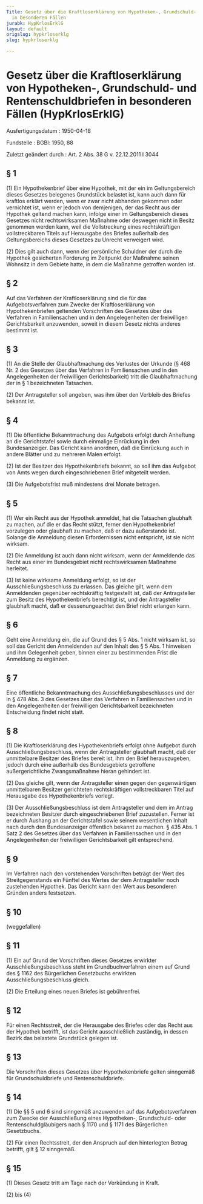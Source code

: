 ```yaml
---
Title: Gesetz über die Kraftloserklärung von Hypotheken-, Grundschuld- und Rentenschuldbriefen
  in besonderen Fällen
jurabk: HypKrlosErklG
layout: default
origslug: hypkrloserklg
slug: hypkrloserklg

---
```


# Gesetz über die Kraftloserklärung von Hypotheken-, Grundschuld- und Rentenschuldbriefen in besonderen Fällen (HypKrlosErklG)

Ausfertigungsdatum
:   1950-04-18

Fundstelle
:   BGBl: 1950, 88

Zuletzt geändert durch
:   Art. 2 Abs. 38 G v. 22.12.2011 I 3044



## § 1

(1) Ein Hypothekenbrief über eine Hypothek, mit der ein im
Geltungsbereich dieses Gesetzes belegenes Grundstück belastet ist,
kann auch dann für kraftlos erklärt werden, wenn er zwar nicht
abhanden gekommen oder vernichtet ist, wenn er jedoch von demjenigen,
der das Recht aus der Hypothek geltend machen kann, infolge einer im
Geltungsbereich dieses Gesetzes nicht rechtswirksamen Maßnahme oder
deswegen nicht in Besitz genommen werden kann, weil die Vollstreckung
eines rechtskräftigen vollstreckbaren Titels auf Herausgabe des
Briefes außerhalb des Geltungsbereichs dieses Gesetzes zu Unrecht
verweigert wird.

(2) Dies gilt auch dann, wenn der persönliche Schuldner der durch die
Hypothek gesicherten Forderung im Zeitpunkt der Maßnahme seinen
Wohnsitz in dem Gebiete hatte, in dem die Maßnahme getroffen worden
ist.


## § 2

Auf das Verfahren der Kraftloserklärung sind die für das
Aufgebotsverfahren zum Zwecke der Kraftloserklärung von
Hypothekenbriefen geltenden Vorschriften des Gesetzes über das
Verfahren in Familiensachen und in den Angelegenheiten der
freiwilligen Gerichtsbarkeit anzuwenden, soweit in diesem Gesetz
nichts anderes bestimmt ist.


## § 3

(1) An die Stelle der Glaubhaftmachung des Verlustes der Urkunde (§
468 Nr. 2 des Gesetzes über das Verfahren in Familiensachen und in den
Angelegenheiten der freiwilligen Gerichtsbarkeit) tritt die
Glaubhaftmachung der in § 1 bezeichneten Tatsachen.

(2) Der Antragsteller soll angeben, was ihm über den Verbleib des
Briefes bekannt ist.


## § 4

(1) Die öffentliche Bekanntmachung des Aufgebots erfolgt durch
Anheftung an die Gerichtstafel sowie durch einmalige Einrückung in den
Bundesanzeiger. Das Gericht kann anordnen, daß die Einrückung auch in
andere Blätter und zu mehreren Malen erfolgt.

(2) Ist der Besitzer des Hypothekenbriefs bekannt, so soll ihm das
Aufgebot von Amts wegen durch eingeschriebenen Brief mitgeteilt
werden.

(3) Die Aufgebotsfrist muß mindestens drei Monate betragen.


## § 5

(1) Wer ein Recht aus der Hypothek anmeldet, hat die Tatsachen
glaubhaft zu machen, auf die er das Recht stützt, ferner den
Hypothekenbrief vorzulegen oder glaubhaft zu machen, daß er dazu
außerstande ist. Solange die Anmeldung diesen Erfordernissen nicht
entspricht, ist sie nicht wirksam.

(2) Die Anmeldung ist auch dann nicht wirksam, wenn der Anmeldende das
Recht aus einer im Bundesgebiet nicht rechtswirksamen Maßnahme
herleitet.

(3) Ist keine wirksame Anmeldung erfolgt, so ist der
Ausschließungsbeschluss zu erlassen. Das gleiche gilt, wenn dem
Anmeldenden gegenüber rechtskräftig festgestellt ist, daß der
Antragsteller zum Besitz des Hypothekenbriefs berechtigt ist, und der
Antragsteller glaubhaft macht, daß er dessenungeachtet den Brief nicht
erlangen kann.


## § 6

Geht eine Anmeldung ein, die auf Grund des § 5 Abs. 1 nicht wirksam
ist, so soll das Gericht den Anmeldenden auf den Inhalt des § 5 Abs. 1
hinweisen und ihm Gelegenheit geben, binnen einer zu bestimmenden
Frist die Anmeldung zu ergänzen.


## § 7

Eine öffentliche Bekanntmachung des Ausschließungsbeschlusses und der
in § 478 Abs. 3 des Gesetzes über das Verfahren in Familiensachen und
in den Angelegenheiten der freiwilligen Gerichtsbarkeit bezeichneten
Entscheidung findet nicht statt.


## § 8

(1) Die Kraftloserklärung des Hypothekenbriefs erfolgt ohne Aufgebot
durch Ausschließungsbeschluss, wenn der Antragsteller glaubhaft macht,
daß der unmittelbare Besitzer des Briefes bereit ist, ihm den Brief
herauszugeben, jedoch durch eine außerhalb des Bundesgebiets
getroffene außergerichtliche Zwangsmaßnahme hieran gehindert ist.

(2) Das gleiche gilt, wenn der Antragsteller einen gegen den
gegenwärtigen unmittelbaren Besitzer gerichteten rechtskräftigen
vollstreckbaren Titel auf Herausgabe des Hypothekenbriefs vorlegt.

(3) Der Ausschließungsbeschluss ist dem Antragsteller und dem im
Antrag bezeichneten Besitzer durch eingeschriebenen Brief zuzustellen.
Ferner ist er durch Aushang an der Gerichtstafel sowie seinem
wesentlichen Inhalt nach durch den Bundesanzeiger öffentlich bekannt
zu machen. § 435 Abs. 1 Satz 2 des Gesetzes über das Verfahren in
Familiensachen und in den Angelegenheiten der freiwilligen
Gerichtsbarkeit gilt entsprechend.


## § 9

Im Verfahren nach den vorstehenden Vorschriften beträgt der Wert des
Streitgegenstands ein Fünftel des Wertes der dem Antragsteller noch
zustehenden Hypothek. Das Gericht kann den Wert aus besonderen Gründen
anders festsetzen.


## § 10

(weggefallen)


## § 11

(1) Ein auf Grund der Vorschriften dieses Gesetzes erwirkter
Ausschließungsbeschluss steht im Grundbuchverfahren einem auf Grund
des § 1162 des Bürgerlichen Gesetzbuchs erwirkten
Ausschließungsbeschluss gleich.

(2) Die Erteilung eines neuen Briefes ist gebührenfrei.


## § 12

Für einen Rechtsstreit, der die Herausgabe des Briefes oder das Recht
aus der Hypothek betrifft, ist das Gericht ausschließlich zuständig,
in dessen Bezirk das belastete Grundstück gelegen ist.


## § 13

Die Vorschriften dieses Gesetzes über Hypothekenbriefe gelten
sinngemäß für Grundschuldbriefe und Rentenschuldbriefe.


## § 14

(1) Die §§ 5 und 6 sind sinngemäß anzuwenden auf das
Aufgebotsverfahren zum Zwecke der Ausschließung eines Hypotheken-,
Grundschuld- oder Rentenschuldgläubigers nach § 1170 und § 1171 des
Bürgerlichen Gesetzbuchs.

(2) Für einen Rechtsstreit, der den Anspruch auf den hinterlegten
Betrag betrifft, gilt § 12 sinngemäß.


## § 15

(1) Dieses Gesetz tritt am Tage nach der Verkündung in Kraft.

(2) bis (4)

